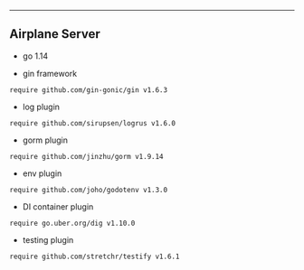 ----
## Airplane Server


* go 1.14

* gin framework
```
require github.com/gin-gonic/gin v1.6.3
```

* log plugin
```
require github.com/sirupsen/logrus v1.6.0
```

* gorm plugin
```
require github.com/jinzhu/gorm v1.9.14
```

* env plugin
```
require github.com/joho/godotenv v1.3.0
```

* DI container plugin
```
require go.uber.org/dig v1.10.0
```

* testing plugin
```
require github.com/stretchr/testify v1.6.1
```
